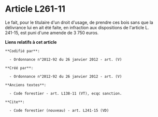 # Article L261-11

Le fait, pour le titulaire d'un droit d'usage, de prendre ces bois sans que la délivrance lui en ait été faite, en infraction
aux dispositions de l'article L. 241-15, est puni d'une amende de 3 750 euros.

**Liens relatifs à cet article**

	**Codifié par**:

	  - Ordonnance n°2012-92 du 26 janvier 2012 - art. (V)

	**Créé par**:

	  - Ordonnance n°2012-92 du 26 janvier 2012 - art. (V)

	**Anciens textes**:

	  - Code forestier - art. L138-11 (VT), ecqc sanction.

	**Cite**:

	  - Code forestier (nouveau) - art. L241-15 (VD)
